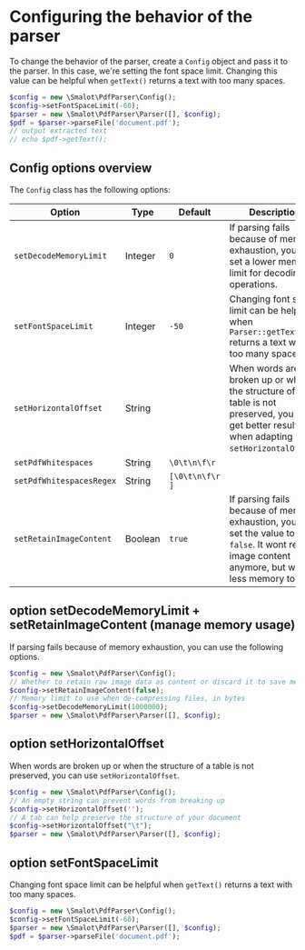 # Configuring the behavior of the parser

To change the behavior of the parser, create a `Config` object and pass it to the parser.
In this case, we're setting the font space limit.
Changing this value can be helpful when `getText()` returns a text with too many spaces.

```php
$config = new \Smalot\PdfParser\Config();
$config->setFontSpaceLimit(-60);
$parser = new \Smalot\PdfParser\Parser([], $config);
$pdf = $parser->parseFile('document.pdf');
// output extracted text
// echo $pdf->getText();
```

## Config options overview

The `Config` class has the following options:

| Option                   | Type    | Default         | Description                                                                                                                                          |
|--------------------------|---------|-----------------|------------------------------------------------------------------------------------------------------------------------------------------------------|
| `setDecodeMemoryLimit`   | Integer | `0`             | If parsing fails because of memory exhaustion, you can set a lower memory limit for decoding operations.                                             |
| `setFontSpaceLimit`      | Integer | `-50`           | Changing font space limit can be helpful when `Parser::getText()` returns a text with too many spaces.                                               |
| `setHorizontalOffset`    | String  | ` `             | When words are broken up or when the structure of a table is not preserved, you may get better results when adapting `setHorizontalOffset`.          |
| `setPdfWhitespaces`      | String  | `\0\t\n\f\r `   |                                                                                                                                                      |
| `setPdfWhitespacesRegex` | String  | `[\0\t\n\f\r ]` |                                                                                                                                                      |
| `setRetainImageContent`  | Boolean | `true`          | If parsing fails because of memory exhaustion, you can set the value to `false`. It wont retain image content anymore, but will use less memory too. |


## option setDecodeMemoryLimit + setRetainImageContent (manage memory usage)

If parsing fails because of memory exhaustion, you can use the following options.

```php
$config = new \Smalot\PdfParser\Config();
// Whether to retain raw image data as content or discard it to save memory
$config->setRetainImageContent(false);
// Memory limit to use when de-compressing files, in bytes
$config->setDecodeMemoryLimit(1000000);
$parser = new \Smalot\PdfParser\Parser([], $config);
```

## option setHorizontalOffset

When words are broken up or when the structure of a table is not preserved, you can use `setHorizontalOffset`.

```php
$config = new \Smalot\PdfParser\Config();
// An empty string can prevent words from breaking up
$config->setHorizontalOffset('');
// A tab can help preserve the structure of your document
$config->setHorizontalOffset("\t");
$parser = new \Smalot\PdfParser\Parser([], $config);
```

## option setFontSpaceLimit

Changing font space limit can be helpful when `getText()` returns a text with too many spaces.

```php
$config = new \Smalot\PdfParser\Config();
$config->setFontSpaceLimit(-60);
$parser = new \Smalot\PdfParser\Parser([], $config);
$pdf = $parser->parseFile('document.pdf');
```
